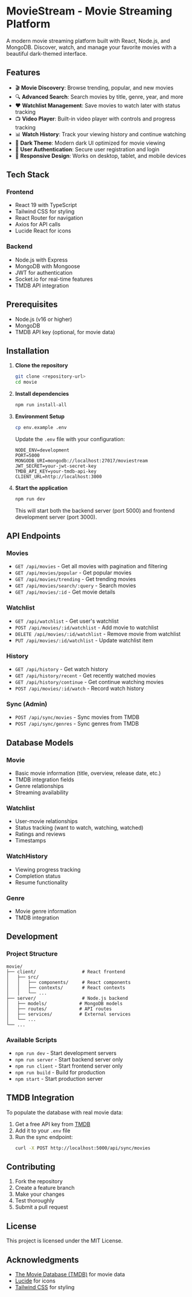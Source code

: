 # MovieStream - Movie Streaming Platform

A modern movie streaming platform built with React, Node.js, and MongoDB. Discover, watch, and manage your favorite movies with a beautiful dark-themed interface.

## Features

- 🎬 **Movie Discovery**: Browse trending, popular, and new movies
- 🔍 **Advanced Search**: Search movies by title, genre, year, and more
- ❤️ **Watchlist Management**: Save movies to watch later with status tracking
- 📺 **Video Player**: Built-in video player with controls and progress tracking
- 📊 **Watch History**: Track your viewing history and continue watching
- 🎨 **Dark Theme**: Modern dark UI optimized for movie viewing
- 🔐 **User Authentication**: Secure user registration and login
- 📱 **Responsive Design**: Works on desktop, tablet, and mobile devices

## Tech Stack

### Frontend
- React 19 with TypeScript
- Tailwind CSS for styling
- React Router for navigation
- Axios for API calls
- Lucide React for icons

### Backend
- Node.js with Express
- MongoDB with Mongoose
- JWT for authentication
- Socket.io for real-time features
- TMDB API integration

## Prerequisites

- Node.js (v16 or higher)
- MongoDB
- TMDB API key (optional, for movie data)

## Installation

1. **Clone the repository**
   ```bash
   git clone <repository-url>
   cd movie
   ```

2. **Install dependencies**
   ```bash
   npm run install-all
   ```

3. **Environment Setup**
   ```bash
   cp env.example .env
   ```
   
   Update the `.env` file with your configuration:
   ```env
   NODE_ENV=development
   PORT=5000
   MONGODB_URI=mongodb://localhost:27017/moviestream
   JWT_SECRET=your-jwt-secret-key
   TMDB_API_KEY=your-tmdb-api-key
   CLIENT_URL=http://localhost:3000
   ```

4. **Start the application**
   ```bash
   npm run dev
   ```

   This will start both the backend server (port 5000) and frontend development server (port 3000).

## API Endpoints

### Movies
- `GET /api/movies` - Get all movies with pagination and filtering
- `GET /api/movies/popular` - Get popular movies
- `GET /api/movies/trending` - Get trending movies
- `GET /api/movies/search/:query` - Search movies
- `GET /api/movies/:id` - Get movie details

### Watchlist
- `GET /api/watchlist` - Get user's watchlist
- `POST /api/movies/:id/watchlist` - Add movie to watchlist
- `DELETE /api/movies/:id/watchlist` - Remove movie from watchlist
- `PUT /api/movies/:id/watchlist` - Update watchlist item

### History
- `GET /api/history` - Get watch history
- `GET /api/history/recent` - Get recently watched movies
- `GET /api/history/continue` - Get continue watching movies
- `POST /api/movies/:id/watch` - Record watch history

### Sync (Admin)
- `POST /api/sync/movies` - Sync movies from TMDB
- `POST /api/sync/genres` - Sync genres from TMDB

## Database Models

### Movie
- Basic movie information (title, overview, release date, etc.)
- TMDB integration fields
- Genre relationships
- Streaming availability

### Watchlist
- User-movie relationships
- Status tracking (want to watch, watching, watched)
- Ratings and reviews
- Timestamps

### WatchHistory
- Viewing progress tracking
- Completion status
- Resume functionality

### Genre
- Movie genre information
- TMDB integration

## Development

### Project Structure
```
movie/
├── client/                 # React frontend
│   ├── src/
│   │   ├── components/     # React components
│   │   ├── contexts/       # React contexts
│   │   └── ...
├── server/                 # Node.js backend
│   ├── models/            # MongoDB models
│   ├── routes/            # API routes
│   ├── services/          # External services
│   └── ...
└── ...
```

### Available Scripts

- `npm run dev` - Start development servers
- `npm run server` - Start backend server only
- `npm run client` - Start frontend server only
- `npm run build` - Build for production
- `npm start` - Start production server

## TMDB Integration

To populate the database with real movie data:

1. Get a free API key from [TMDB](https://www.themoviedb.org/settings/api)
2. Add it to your `.env` file
3. Run the sync endpoint:
   ```bash
   curl -X POST http://localhost:5000/api/sync/movies
   ```

## Contributing

1. Fork the repository
2. Create a feature branch
3. Make your changes
4. Test thoroughly
5. Submit a pull request

## License

This project is licensed under the MIT License.

## Acknowledgments

- [The Movie Database (TMDB)](https://www.themoviedb.org/) for movie data
- [Lucide](https://lucide.dev/) for icons
- [Tailwind CSS](https://tailwindcss.com/) for styling

